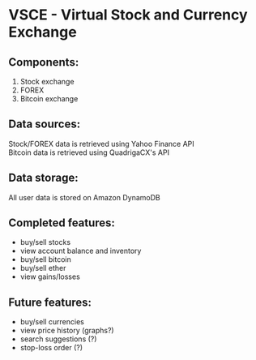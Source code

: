 # VSCE - Virtual Stock and Currency Exchange

## Components:  
1. Stock exchange  
2. FOREX   
3. Bitcoin exchange  

## Data sources:  
Stock/FOREX data is retrieved using Yahoo Finance API  
Bitcoin data is retrieved using QuadrigaCX's API  

## Data storage:  
All user data is stored on Amazon DynamoDB  

## Completed features:
- buy/sell stocks
- view account balance and inventory
- buy/sell bitcoin
- buy/sell ether
- view gains/losses

## Future features:
- buy/sell currencies
- view price history (graphs?)
- search suggestions (?)
- stop-loss order (?)
